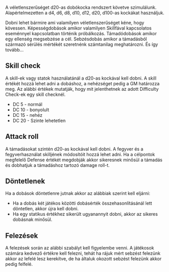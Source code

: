 A véletlenszerűséget d20-as dobókocka rendszert követve szimulálunk. Alapértelmezetten a d4, d6, d8, d10, d12, d20, d100-as kockákat használjuk.

Dobni lehet bármire ami valamilyen véletlenszerűséget kéne, hogy kövessen. Képességdobások amikor valamilyen Skillfával kapcsolatos eseménnyel kapcsolatban történik próbálkozás. Támadódobások amikor egy ellenség megsebzése a cél. Sebzésdobás amikor a támadásból származó sérülés mértékét szeretnénk számtanilag meghatározni. És így tovább...

## Skill check
A skill-ek vagy statok használatánál a d20-as kockával kell dobni. A skill értékét hozzá lehet adni a dobáshoz, a nehézséget pedig a GM határozza meg. Az alábbi értékek mutatják, hogy mit jelenthetnek az adott Difficulty Check-ek egy skill checknél.
- DC 5 - normál
- DC 10 - bonyolult
- DC 15 - nehéz
- DC 20 - Szinte lehetetlen

## Attack roll
A támadásokat szintén d20-as kockával kell dobni. A fegyver és a fegyverhasználat skilljének módosítóit hozzá lehet adni. Ha a célpontok megfelelő Defense értékét megdobják akkor sikeresnek minősül a támadás és dobhatjuk a támadáshoz tartozó damage roll-t.

## Döntetlenek
Ha a dobások döntetlenre jutnak akkor az alábbiak szerint kell eljárni:
- Ha a dobás két játékos közötti dobásérték összehasonlításánál lett döntetlen, akkor újra kell dobni.
- Ha egy statikus értékhez sikerült ugyanannyit dobni, akkor az sikeres dobásnak minősül.

## Felezések
A felezések során az alábbi szabályt kell figyelembe venni.
A játékosok számára kedvező értékre kell felezni, tehát ha rájuk mért sebzést felezünk akkor az lefelé lesz kerekítve, de ha általuk okozott sebzést felezünk akkor pedig felfelé.